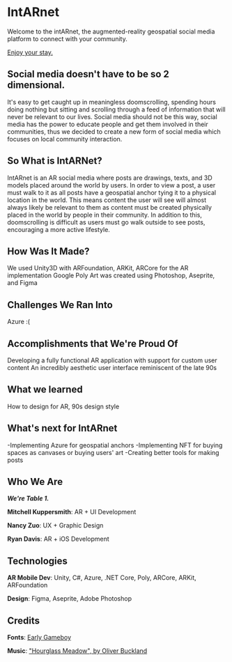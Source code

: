 # IntARnet

Welcome to the intARnet, the augmented-reality geospatial social media platform to connect with your community.

[Enjoy your stay.](https://youtu.be/2WW6OzM3Tsc)

## Social media doesn't have to be so 2 dimensional.
It's easy to get caught up in meaningless doomscrolling, spending hours doing nothing but sitting and scrolling through a feed of information that will never be relevant to our lives. Social media should not be this way, social media has the power to educate people and get them involved in their communities, thus we decided to create a new form of social media which focuses on local community interaction.

## So What is IntARNet?
IntARnet is an AR social media where posts are drawings, texts, and 3D models placed around the world by users. In order to view a post, a user must walk to it as all posts have a geospatial anchor tying it to a physical location in the world. This means content the user will see will almost always likely be relevant to them as content must be created physically placed in the world by people in their community. In addition to this, doomscrolling is difficult as users must go walk outside to see posts, encouraging a more active lifestyle.

## How Was It Made?
We used Unity3D with ARFoundation, ARKit, ARCore for the AR implementation
Google Poly
Art was created using Photoshop, Aseprite, and Figma

## Challenges We Ran Into
Azure :(

## Accomplishments that We're Proud Of
Developing a fully functional AR application with support for custom user content
An incredibly aesthetic user interface reminiscent of the late 90s

## What we learned
How to design for AR, 90s design style

## What's next for IntARnet
-Implementing Azure for geospatial anchors
-Implementing NFT for buying spaces as canvases or buying users' art
-Creating better tools for making posts

## Who We Are

**_We're Table 1._**

**Mitchell Kuppersmith**: AR + UI Development

**Nancy Zuo**: UX + Graphic Design

**Ryan Davis**: AR + iOS Development 

## Technologies
**AR Mobile Dev**: Unity, C#, Azure, .NET Core, Poly, ARCore, ARKit, ARFoundation

**Design**: Figma, Aseprite, Adobe Photoshop

## Credits
**Fonts**: [Early Gameboy](https://www.dafont.com/early-gameboy.font)

**Music**: ["Hourglass Meadow", by Oliver Buckland](https://www.youtube.com/watch?v=Urs2oS83Cw0)
